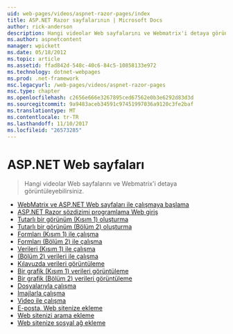 ```yaml
---
uid: web-pages/videos/aspnet-razor-pages/index
title: ASP.NET Razor sayfalarının | Microsoft Docs
author: rick-anderson
description: Hangi videolar Web sayfalarını ve Webmatrix'i detaya görüntüleyebilirsiniz.
ms.author: aspnetcontent
manager: wpickett
ms.date: 05/18/2012
ms.topic: article
ms.assetid: ffad842d-548c-40c6-84c5-10858133e972
ms.technology: dotnet-webpages
ms.prod: .net-framework
msc.legacyurl: /web-pages/videos/aspnet-razor-pages
msc.type: chapter
ms.openlocfilehash: c2656e666e3267895ced67562e0b3e6292d83d3d
ms.sourcegitcommit: 9a9483aceb34591c97451997036a9120c3fe2baf
ms.translationtype: MT
ms.contentlocale: tr-TR
ms.lasthandoff: 11/10/2017
ms.locfileid: "26573285"
---
```

<a name="aspnet-web-pages"></a>ASP.NET Web sayfaları
=================
> Hangi videolar Web sayfalarını ve Webmatrix'i detaya görüntüleyebilirsiniz.


- [WebMatrix ve ASP.NET Web sayfaları ile çalışmaya başlama](getting-started-with-webmatrix-and-aspnet-web-pages.md)
- [ASP.NET Razor sözdizimi programlama Web giriş](introduction-to-aspnet-web-programming-using-the-razor-syntax.md)
- [Tutarlı bir görünüm (Kısım 1) oluşturma](creating-a-consistent-look-part-1.md)
- [Tutarlı bir görünüm (Bölüm 2) oluşturma](creating-a-consistent-look-part-2.md)
- [Formları (Kısım 1) ile çalışma](working-with-forms-part-1.md)
- [Formları (Bölüm 2) ile çalışma](working-with-forms-part-2.md)
- [Verileri (Kısım 1) ile çalışma](working-with-data-part-1.md)
- [(Bölüm 2) verileri ile çalışma](working-with-data-part-2.md)
- [Kılavuzda verileri görüntüleme](displaying-data-in-a-grid.md)
- [Bir grafik (Kısım 1) verileri görüntüleme](displaying-data-in-a-chart-part-1.md)
- [Bir grafik (Bölüm 2) verileri görüntüleme](displaying-data-in-a-chart-part-2.md)
- [Dosyalarıyla çalışma](working-with-files.md)
- [İmajlarla çalışma](working-with-images.md)
- [Video ile çalışma](working-with-video.md)
- [E-posta, Web sitenize ekleme](adding-email-to-your-web-site.md)
- [Web sitenizi arama ekleme](adding-search-to-your-web-site.md)
- [Web sitenize sosyal ağ ekleme](adding-social-networking-to-your-website.md)
